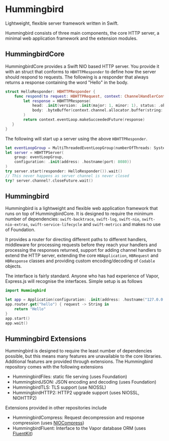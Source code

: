 # Hummingbird

Lightweight, flexible server framework written in Swift.

Hummingbird consists of three main components, the core HTTP server, a minimal web application framework and the extension modules.

## HummingbirdCore

HummingbirdCore provides a Swift NIO based HTTP server. You provide it with an struct that conforms to `HBHTTPResponder` to define how the server should respond to requests. The following is a responder that always returns a response containing the word "Hello" in the body. 

```swift
struct HelloResponder: HBHTTPResponder {
    func respond(to request: HBHTTPRequest, context: ChannelHandlerContext) -> EventLoopFuture<HBHTTPResponse> {
        let response = HBHTTPResponse(
            head: .init(version: .init(major: 1, minor: 1), status: .ok),
            body: .byteBuffer(context.channel.allocator.buffer(string: "Hello"))
        )
        return context.eventLoop.makeSucceededFuture(response)
   }
}    
```

The following will start up a server using the above `HBHTTPResponder`.

```swift
let eventLoopGroup = MultiThreadedEventLoopGroup(numberOfThreads: System.coreCount)
let server = HBHTTPServer(
    group: eventLoopGroup, 
    configuration: .init(address: .hostname(port: 8080))
)
try server.start(responder: HelloResponder()).wait()
// This never happens as server channel is never closed
try? server.channel?.closeFuture.wait()
```

## Hummingbird

Hummingbird is a lightweight and flexible web application framework that runs on top of HummingbirdCore. It is designed to require the minimum number of dependencies: `swift-backtrace`, `swift-log`, `swift-nio`, `swift-nio-extras`, `swift-service-lifecycle` and `swift-metrics` and makes no use of Foundation.

It provides a router for directing different paths to different handlers, middleware for processing requests before they reach your handlers and processing the responses returned, support for adding channel handlers to extend the HTTP server, extending the core `HBApplication`, `HBRequest` and `HBResponse` classes and providing custom encoding/decoding of `Codable` objects.

The interface is fairly standard. Anyone who has had experience of Vapor, Express.js will recognise the interfaces. Simple setup is as follows

```swift
import Hummingbird

let app = Application(configuration: .init(address: .hostname("127.0.0.1", port: 8080)))
app.router.get("hello") { request -> String in
    return "Hello"
}
app.start()
app.wait()
```

## Hummingbird Extensions

Hummingbird is designed to require the least number of dependencies possible, but this means many features are unavailable to the core libraries. Additional features are provided through extensions. The Hummingbird repository comes with the following extensions

- HummingbirdFiles: static file serving (uses Foundation)
- HummingbirdJSON: JSON encoding and decoding (uses Foundation)
- HummingbirdTLS: TLS support (use NIOSSL)
- HummingbirdHTTP2: HTTP2 upgrade support (uses NIOSSL, NIOHTTP2)

Extensions provided in other repositories include

- HummingbirdCompress: Request decompression and response compression (uses [NIOCompress](https://github.com/adam-fowler/compress-nio))
- HummingbirdFluent: Interface to the Vapor database ORM (uses [FluentKit](https://github.com/vapor/fluent))


